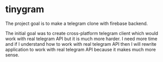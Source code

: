 # tinygram

The project goal is to make a telegram clone with firebase backend.

The initial goal was to create cross-platform telegram client which would work with real telegram API but it is much more harder. I need more time and if I understand how to work with real telegram API then I will rewrite application to work with real telegram API because it makes much more sense.
